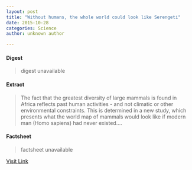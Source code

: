 ```yaml
---
layout: post
title: "Without humans, the whole world could look like Serengeti"
date: 2015-10-28
categories: Science
author: unknown author

---
```



#### Digest
>digest unavailable

#### Extract
>The fact that the greatest diversity of large mammals is found in Africa reflects past human activities - and not climatic or other environmental constraints. This is determined in a new study, which presents what the world map of mammals would look like if modern man (Homo sapiens) had never existed....

#### Factsheet
>factsheet unavailable

[Visit Link](http://phys.org/news/2015-08-humans-world-serengeti.html)


